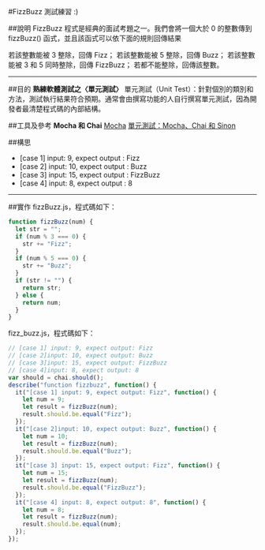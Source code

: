 #FizzBuzz 測試練習 :)

##說明
FizzBuzz 程式是經典的面試考題之一。我們會將一個大於 0 的整數傳到 fizzBuzz() 函式，並且該函式可以依下面的規則回傳結果

若該整數能被 3 整除，回傳 Fizz；
若該整數能被 5 整除，回傳 Buzz；
若該整數能被 3 和 5 同時整除，回傳 FizzBuzz；
若都不能整除，回傳該整數。

---

##目的
**熟練軟體測試之〈單元測試〉**
單元測試（Unit Test）：針對個別的類別和方法，測試執行結果符合預期。通常會由撰寫功能的人自行撰寫單元測試，因為開發者最清楚程式碼的內部結構。

##工具及參考
**Mocha 和 Chai**
[Mocha](https://mochajs.org/)
[單元測試：Mocha、Chai 和 Sinon](https://cythilya.github.io/2017/09/17/unit-test-with-mocha-chai-and-sinon/)

##構思

- [case 1] input: 9, expect output : Fizz
- [case 2] input: 10, expect output : Buzz
- [case 3] input: 15, expect output : FizzBuzz
- [case 4] input: 8, expect output : 8

---

##實作
fizzBuzz.js，程式碼如下：

```js
function fizzBuzz(num) {
  let str = "";
  if (num % 3 === 0) {
    str += "Fizz";
  }
  if (num % 5 === 0) {
    str += "Buzz";
  }
  if (str != "") {
    return str;
  } else {
    return num;
  }
}
```

fizz_buzz.js，程式碼如下：

```js
// [case 1] input: 9, expect output: Fizz
// [case 2]input: 10, expect output: Buzz
// [case 3]input: 15, expect output: FizzBuzz
// [case 4]input: 8, expect output: 8
var should = chai.should();
describe("function fizzbuzz", function() {
  it("[case 1] input: 9, expect output: Fizz", function() {
    let num = 9;
    let result = fizzBuzz(num);
    result.should.be.equal("Fizz");
  });
  it("[case 2]input: 10, expect output: Buzz", function() {
    let num = 10;
    let result = fizzBuzz(num);
    result.should.be.equal("Buzz");
  });
  it("[case 3] input: 15, expect output: Fizz", function() {
    let num = 15;
    let result = fizzBuzz(num);
    result.should.be.equal("FizzBuzz");
  });
  it("[case 4] input: 8, expect output: 8", function() {
    let num = 8;
    let result = fizzBuzz(num);
    result.should.be.equal(num);
  });
});
```
